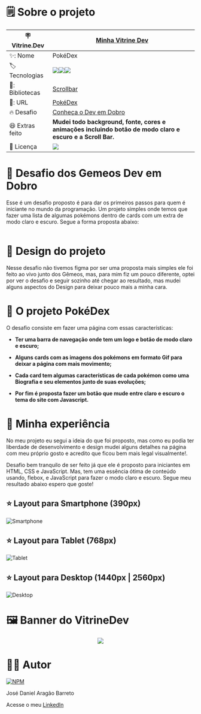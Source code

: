 # 🗒️ Sobre o projeto

| 🪧 Vitrine.Dev |  [Minha Vitrine Dev](https://cursos.alura.com.br/vitrinedev/danielbarreto)   |
| -------------  | --- |
| ✨: Nome        | PokéDex
| 🏷️ Tecnologias | <img src="https://img.shields.io/badge/HTML5-E34F26?style=for-the-badge&logo=html5&logoColor=white"><img src="https://img.shields.io/badge/CSS3-1572B6?style=for-the-badge&logo=css3&logoColor=white"><img src="https://img.shields.io/badge/JavaScript-F7DF1E?style=for-the-badge&logo=javascript&logoColor=black">
| 🎇: Bibliotecas | [Scrollbar](https://www.cssportal.com/css-scrollbar-generator/)
| 🚀: URL         | [PokéDex](https://pokedex-dev-em-dobro.bohr.io)
| 🔥 Desafio     | [Conheça o Dev em Dobro](https://www.youtube.com/c/DevemDobro)
| :laughing: Extras feito     | **Mudei todo background, fonte, cores e animações incluindo botão de modo claro e escuro e a Scroll Bar.**
| :page_with_curl: Licença         | [<img src="https://img.shields.io/badge/LICENSE-MIT-green"/>](https://choosealicense.com/licenses/mit/) 


# 💪 Desafio dos Gemeos Dev em Dobro 

Esse é um desafio proposto é para dar os primeiros passos para quem é iniciante no mundo da programação. Um projeto simples onde temos que fazer uma lista de algumas pokémons dentro de cards com um extra de modo claro e escuro. Segue a forma proposta abaixo:

<img src="">

# 🎨 Design do projeto

Nesse desafio não tivemos figma por ser uma proposta mais simples ele foi feito ao vivo junto dos Gêmeos, mas, para mim fiz um pouco diferente, optei por ver o desafio e seguir sozinho até chegar ao resultado, mas mudei alguns aspectos do Design para deixar pouco mais a minha cara. 


# 📑 O projeto PokéDex

O desafio consiste em fazer uma página com essas características:

- **Ter uma barra de navegação onde tem um logo e botão de modo claro e escuro;**

- **Alguns cards com as imagens dos pokémons em formato Gif para deixar a página com mais movimento;**

- **Cada card tem algumas características de cada pokémon como uma Biografia e seu elementos junto de suas evoluções;**

- **Por fim é proposta fazer um botão que mude entre claro e escuro o tema do site com Javascript.**

# 🤯 Minha experiência

No meu projeto eu segui a ideia do que foi proposto, mas como eu podia ter liberdade de desenvolvimento e design mudei alguns detalhes na página com meu próprio gosto e acredito que ficou bem mais legal visualmente!. 

Desafio bem tranquilo de ser feito já que ele é proposto para iniciantes em HTML, CSS e JavaScript. Mas, tem uma essência ótima de conteúdo usando, flebox, e JavaScript para fazer o modo claro e escuro. Segue meu resultado abaixo espero que goste! 

## ⭐ Layout para Smartphone (390px)
![Smartphone]()

## ⭐ Layout para Tablet (768px)
![Tablet]()

## ⭐ Layout para Desktop (1440px | 2560px)
![Desktop]()

# 🖼️ Banner do VitrineDev
<div align="center">
<img src="#vitrinedev">
</div>

# 🙋‍♂️ Autor

[![NPM](https://img.shields.io/npm/l/react)](https://github.com/DanielBarret0/codeChella/blob/main/LICENSE.md)

José Daniel Aragão Barreto

Acesse o meu [LinkedIn](https://www.linkedin.com/in/daniel-barreto-1b763216a/)
